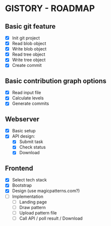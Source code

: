 # GISTORY - ROADMAP

## Basic git feature

- [x] Init git project
- [x] Read blob object
- [x] Write blob object
- [x] Read tree object
- [x] Write tree object
- [x] Create commit

## Basic contribution graph options

- [x] Read input file
- [x] Calculate levels
- [x] Generate commits

## Webserver

- [x] Basic setup
- [x] API design:
    - [x] Submit task
    - [x] Check status
    - [x] Download

## Frontend

- [x] Select tech stack
- [x] Bootstrap
- [x] Design (use magicpatterns.com?)
- [ ] Implementation
    - [ ] Landing page
    - [ ] Draw pattern
    - [ ] Upload pattern file
    - [ ] Call API / poll result / Download
